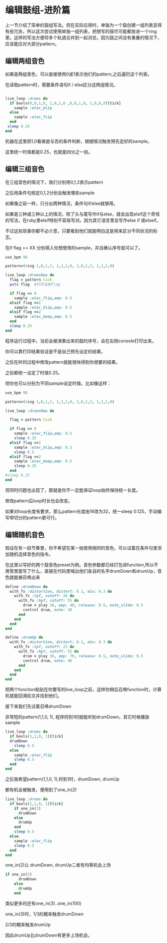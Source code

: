 # 编辑鼓组-进阶篇

上一节介绍了简单的鼓组写法。但在实际应用时，单独为一个鼓创建一组列表显得有些冗余，所以这次尝试使用单独一组列表，把想写的鼓尽可能都放进一个ring里。这样的写法方便将多个轨道合并到一起浏览。因为鼓之间没有重叠的情况下，应该能应对大部分pattern。

## 编辑两组音色

如果是两组音色，可以直接使用0或1表示他们的pattern,之后遍历这个列表。

在读取pattern时，需要条件语句if / else区分这两组情况。

```Ruby

live_loop :drums do
  if bools(0,0,1,0, 1,0,1,0 ,0,0,1,0, 1,0,0,0)[tick]
    sample :elec_blip
  else
    sample :elec_flip
  end
 sleep 0.25
end
```

机器在这里把1,0看做是与否的条件判断，根据情况触发预先定好的sample。

这里统一时值都是0.25，也就是四分之一拍。

## 编辑三组音色

在三组音色的情况下，我们分别用0,1,2表示pattern

之后用条件句规定0,1,2分别会触发哪些sample

 

如果像之前一样，只分出两种情况，条件句if/else就够用。

如果是三种或三种以上的情况，除了头与尾写作if与else，就会出现elsif这个奇怪的写法，在ruby里elsif特别不容易写对。因为其它语言里会写作else if 或elseif。

 

不过这些琐事你都不必介意，只要看到他们就能明白这是用来区分不同状况的标志。

在if flag == XX 分别填入你想使用的sample，并且确认序号就可以了。

```Ruby
use_bpm 90

pattern=(ring 2,0,1,2, 1,1,2,0, 2,0,1,2, 1,1,2,0)

live_loop :drumsNew do
  flag = pattern.tick
  puts flag  #打印当前flag

  if flag == 0
    sample :elec_flip,amp: 0.5
  elsif flag ==1
    sample :elec_blip,amp: 0.5
  elsif flag ==2
    sample :elec_beep,amp: 0.5
  end
  sleep 0.25
end
```

程序运行过程中，当前会被演奏出来的鼓的序号，会在右侧console打印出来。

你可以靠打印结果验证是不是自己预先设定的结果。

之后在听的过程中修改pattern就能很快得到你想要的结果。

 

之前都统一设定了时值0.25。

但你也可以分别为不同sample设定时值，比如像这样：

 

```Ruby
use_bpm 90

pattern=(ring 2,0,1,2, 1,1,2,0, 2,0,1,2, 1,1,2,0)

live_loop :drumsNew do

  flag = pattern.tick

  if flag == 0
    sample :elec_flip,amp: 0.5
    sleep 0.25
  elsif flag ==1
    sample :elec_blip,amp: 0.5
    sleep 0.5
  elsif flag ==2
    sample :elec_beep,amp: 0.5
    sleep 0.25
  end
#sleep 0.25
end
```

但同时问题也出现了，那就是你不一定能保证loop始终保持统一长度。

修改pattern后loop时长也会改变。

 

如果对loop长度有要求，那么pattern长度由16改为32，统一sleep 0.125，手动编写带切分的pattern更可行。

## 编辑随机音色

假设在有一段节奏里，你不希望在某一拍使用相同的音色，可以试着在条件句里添加随机选择音色的指令。

 

在这里以写好的两个鼓音色preset为例。音色参数都已经打包进function,所以不用管里面写了什么，直接在代码里喊出他们各自的名字drumDown和drumUp，音色就能被召唤出来

```Ruby
define :drumDown do
  with_fx :distortion, distort: 0.1, mix: 0.3 do
    with_fx :lpf, cutoff: 26 do
      with_fx :hpf, cutoff: 55 do
        drum = play 36, amp: 40, release: 0.5, note_slide: 0.5
        control drum, note: 30
      end
    end
  end
end
```

```Ruby
define :drumUp do
  with_fx :distortion, distort: 0.1, mix: 0.3 do
    with_fx :lpf, cutoff: 23 do
      with_fx :hpf, cutoff: 55 do
        drum = play 36, amp: 70, release: 0.5, note_slide: 0.5
        control drum, note: 40
      end
    end
  end
end
```

把两个function粘贴在你要写的live_loop之前，这样你稍后召唤function时，计算机就能回溯前文并找到他们。

接下来我们先试着召唤drumDown

非常短的pattern(1,1,0, 1), 程序捋到1时就能听到drumDown，其它时候播放sample

```Ruby
live_loop :drums do
  if bools(1,1,0, 1)[tick]
  drumDown
    sleep 0.5    
  else
    sample :elec_flip
    sleep 0.5
  end
end
```

之后我希望pattern(1,1,0, 1),捋到1时，drumDown, drumUp

都有机会被触发，便用到了one_in(2)

```Ruby
live_loop :drums do
  if bools(1,1,0, 1)[tick]
    if one_in(2)
      drumDown
    else
      drumUp
    end
    sleep 0.5
  else
    sample :elec_flip
    sleep 0.5
  end
end
```

one_in(2)让 drumDown, drumUp二者有均等机会上场  

```Ruby
if one_in(2)
      drumDown
    else
      drumUp
    end
```

类似更多的还有one_in(3)..one_in(100)

one_in(3)时，1/3的概率触发drumDown

2/3的概率触发drumUp

因此drumUp比drumDown有更多上场机会。